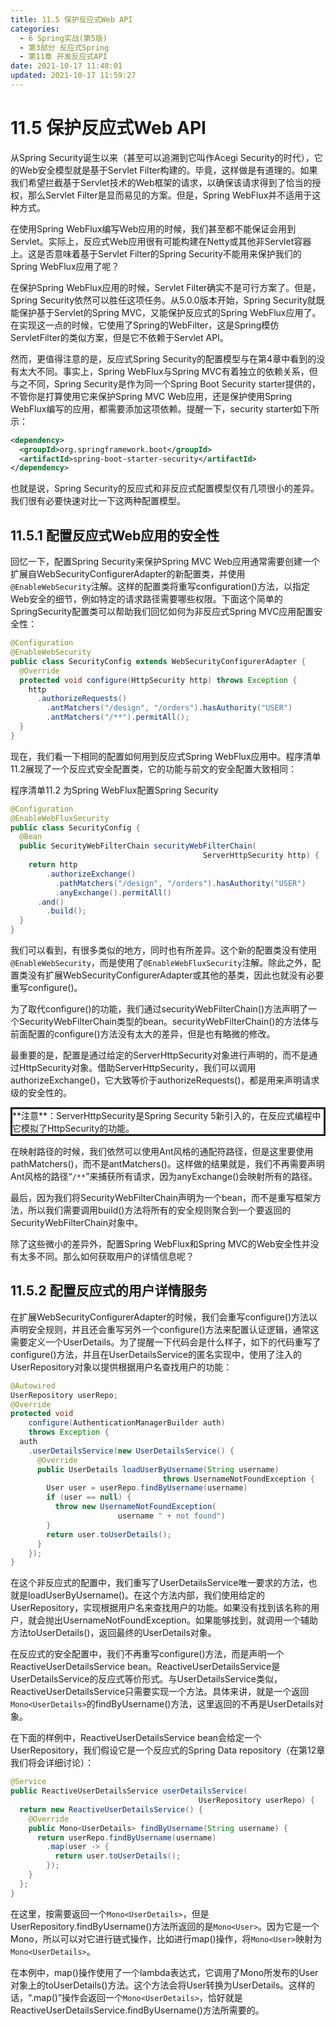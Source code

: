 ```yaml
---
title: 11.5 保护反应式Web API
categories: 
  - 6 Spring实战(第5版)
  - 第3部分 反应式Spring
  - 第11章 开发反应式API
date: 2021-10-17 11:48:01
updated: 2021-10-17 11:59:27
---
```

# 11.5 保护反应式Web API
从Spring Security诞生以来（甚至可以追溯到它叫作Acegi Security的时代），它的Web安全模型就是基于Servlet Filter构建的。毕竟，这样做是有道理的。如果我们希望拦截基于Servlet技术的Web框架的请求，以确保该请求得到了恰当的授权，那么Servlet Filter是显而易见的方案。但是，Spring WebFlux并不适用于这种方式。

在使用Spring WebFlux编写Web应用的时候，我们甚至都不能保证会用到Servlet。实际上，反应式Web应用很有可能构建在Netty或其他非Servlet容器上。这是否意味着基于Servlet Filter的Spring Security不能用来保护我们的Spring WebFlux应用了呢？

在保护Spring WebFlux应用的时候，Servlet Filter确实不是可行方案了。但是，Spring Security依然可以胜任这项任务。从5.0.0版本开始，Spring Security就既能保护基于Servlet的Spring MVC，又能保护反应式的Spring WebFlux应用了。在实现这一点的时候，它使用了Spring的WebFilter，这是Spring模仿ServletFilter的类似方案，但是它不依赖于Servlet API。

然而，更值得注意的是，反应式Spring Security的配置模型与在第4章中看到的没有太大不同。事实上，Spring WebFlux与Spring MVC有着独立的依赖关系，但与之不同，Spring Security是作为同一个Spring Boot Security starter提供的，不管你是打算使用它来保护Spring MVC Web应用，还是保护使用Spring WebFlux编写的应用，都需要添加这项依赖。提醒一下，security starter如下所示：

```xml
<dependency>
  <groupId>org.springframework.boot</groupId>
  <artifactId>spring-boot-starter-security</artifactId>
</dependency>
```

也就是说，Spring Security的反应式和非反应式配置模型仅有几项很小的差异。我们很有必要快速对比一下这两种配置模型。

## 11.5.1 配置反应式Web应用的安全性
回忆一下，配置Spring Security来保护Spring MVC Web应用通常需要创建一个扩展自WebSecurityConfigurerAdapter的新配置类，并使用`@EnableWebSecurity`注解。这样的配置类将重写configuration()方法，以指定Web安全的细节，例如特定的请求路径需要哪些权限。下面这个简单的SpringSecurity配置类可以帮助我们回忆如何为非反应式Spring MVC应用配置安全性：

```java
@Configuration
@EnableWebSecurity
public class SecurityConfig extends WebSecurityConfigurerAdapter {
  @Override
  protected void configure(HttpSecurity http) throws Exception {
    http
      .authorizeRequests()
        .antMatchers("/design", "/orders").hasAuthority("USER")
        .antMatchers("/**").permitAll();
  }
}
```

现在，我们看一下相同的配置如何用到反应式Spring WebFlux应用中。程序清单11.2展现了一个反应式安全配置类，它的功能与前文的安全配置大致相同：

程序清单11.2 为Spring WebFlux配置Spring Security

```java
@Configuration
@EnableWebFluxSecurity
public class SecurityConfig {
  @Bean
  public SecurityWebFilterChain securityWebFilterChain(
                                           ServerHttpSecurity http) {
    return http
        .authorizeExchange()
          .pathMatchers("/design", "/orders").hasAuthority("USER")
          .anyExchange().permitAll()
      .and()
        .build();
  }
}
```

我们可以看到，有很多类似的地方，同时也有所差异。这个新的配置类没有使用`@EnableWebSecurity`，而是使用了`@EnableWebFluxSecurity`注解。除此之外，配置类没有扩展WebSecurityConfigurerAdapter或其他的基类，因此也就没有必要重写configure()。

为了取代configure()的功能，我们通过securityWebFilterChain()方法声明了一个SecurityWebFilterChain类型的bean。securityWebFilterChain()的方法体与前面配置的configure()方法没有太大的差异，但是也有略微的修改。

最重要的是，配置是通过给定的ServerHttpSecurity对象进行声明的，而不是通过HttpSecurity对象。借助ServerHttpSecurity，我们可以调用authorizeExchange()，它大致等价于authorizeRequests()，都是用来声明请求级的安全性的。


<div style="border-style:solid;">**注意**：ServerHttpSecurity是Spring Security 5新引入的，在反应式编程中它模拟了HttpSecurity的功能。</div>

在映射路径的时候，我们依然可以使用Ant风格的通配符路径，但是这里要使用pathMatchers()，而不是antMatchers()。这样做的结果就是，我们不再需要声明Ant风格的路径“`/**`”来捕获所有请求，因为anyExchange()会映射所有的路径。

最后，因为我们将SecurityWebFilterChain声明为一个bean，而不是重写框架方法，所以我们需要调用build()方法将所有的安全规则聚合到一个要返回的SecurityWebFilterChain对象中。

除了这些微小的差异外，配置Spring WebFlux和Spring MVC的Web安全性并没有太多不同。那么如何获取用户的详情信息呢？

## 11.5.2 配置反应式的用户详情服务
在扩展WebSecurityConfigurerAdapter的时候，我们会重写configure()方法以声明安全规则，并且还会重写另外一个configure()方法来配置认证逻辑，通常这需要定义一个UserDetails。为了提醒一下代码会是什么样子，如下的代码重写了configure()方法，并且在UserDetailsService的匿名实现中，使用了注入的UserRepository对象以提供根据用户名查找用户的功能：

```java
@Autowired
UserRepository userRepo;
@Override
protected void
    configure(AuthenticationManagerBuilder auth)
    throws Exception {
  auth
    .userDetailsService(new UserDetailsService() {
      @Override
      public UserDetails loadUserByUsername(String username)
                                  throws UsernameNotFoundException {
        User user = userRepo.findByUsername(username)
        if (user == null) {
          throw new UsernameNotFoundException(
                        username " + not found")
        }
        return user.toUserDetails();
      }
    });
}
```

在这个非反应式的配置中，我们重写了UserDetailsService唯一要求的方法，也就是loadUserByUsername()。在这个方法内部，我们使用给定的UserRepository，实现根据用户名来查找用户的功能。如果没有找到该名称的用户，就会抛出UsernameNotFoundException。如果能够找到，就调用一个辅助方法toUserDetails()，返回最终的UserDetails对象。

在反应式的安全配置中，我们不再重写configure()方法，而是声明一个ReactiveUserDetailsService bean。ReactiveUserDetailsService是UserDetailsService的反应式等价形式。与UserDetailsService类似，ReactiveUserDetailsService只需要实现一个方法。具体来讲，就是一个返回`Mono<UserDetails>`的findByUsername()方法，这里返回的不再是UserDetails对象。

在下面的样例中，ReactiveUserDetailsService bean会给定一个UserRepository，我们假设它是一个反应式的Spring Data repository（在第12章我们将会详细讨论）：

```java
@Service
public ReactiveUserDetailsService userDetailsService(
                                          UserRepository userRepo) {
  return new ReactiveUserDetailsService() {
    @Override
    public Mono<UserDetails> findByUsername(String username) {
      return userRepo.findByUsername(username)
        .map(user -> {
          return user.toUserDetails();
        });
    }
  };
}
```

在这里，按需要返回一个`Mono<UserDetails>`，但是UserRepository.findByUsername()方法所返回的是`Mono<User>`。因为它是一个Mono，所以可以对它进行链式操作，比如进行map()操作，将`Mono<User>`映射为`Mono<UserDetails>`。

在本例中，map()操作使用了一个lambda表达式，它调用了Mono所发布的User对象上的toUserDetails()方法。这个方法会将User转换为UserDetails。这样的话，“.map()”操作会返回一个`Mono<UserDetails>`，恰好就是ReactiveUserDetailsService.findByUsername()方法所需要的。
